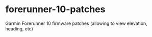 forerunner-10-patches
=====================

Garmin Forerunner 10 firmware patches (allowing to view elevation, heading, etc)
